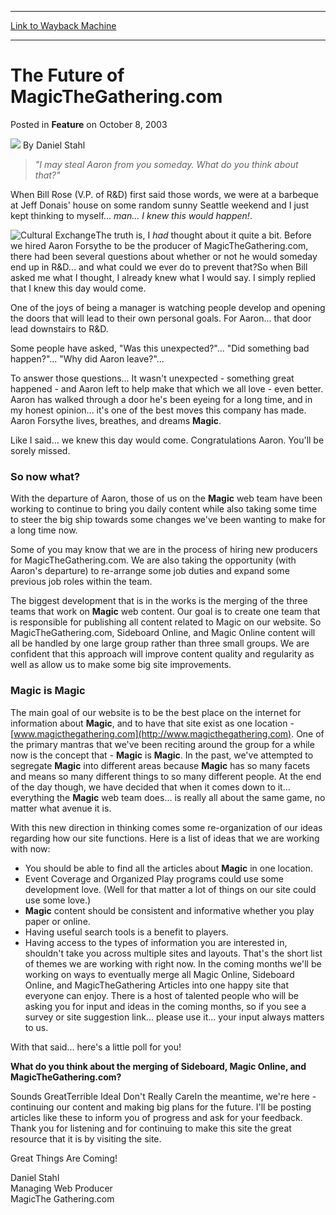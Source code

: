 
---
[Link to Wayback Machine](https://web.archive.org/web/20210429030720/https://magic.wizards.com/en/articles/archive/feature/future-magicthegatheringcom-2003-10-08)

[_metadata_:wayback_url]:- "https://magic.wizards.com/en/articles/archive/feature/future-magicthegatheringcom-2003-10-08"
[_metadata_:wayback_raw_url]:- "https://web.archive.org/web/20210429030720id_/https://magic.wizards.com/en/articles/archive/feature/future-magicthegatheringcom-2003-10-08"
[_metadata_:wayback_capture_timestamp]:- "2021-04-29 03:07:20+00:00"
[_metadata_:description]:- "`I may steal Aaron from you someday. What do you think about that?` When Bill Rose (V.P. of R&D) first said those words, we were at a barbeque at Jeff Donais' house on some random sunny Seattle weekend and I just kept thinking to myself... man... I knew this would happen!.The truth is, I had thought about it quite a bit. Before we hired Aaron Forsythe to be the producer of"
[_metadata_:generator]:- "Drupal 7 (http://drupal.org)"
---


The Future of MagicTheGathering.com
===================================



 Posted in **Feature**
 on October 8, 2003 






![](https://media.magic.wizards.com/styles/auth_small/public/generic-avatar-150_296.png)
By Daniel Stahl












> *"I may steal Aaron from you someday. What do you think about that?"* 

When Bill Rose (V.P. of R&D) first said those words, we were at a barbeque at Jeff Donais' house on some random sunny Seattle weekend and I just kept thinking to myself... *man... I knew this would happen!*.

![Cultural Exchange](http://gatherer.wizards.com/Handlers/Image.ashx?type=card&name=Cultural+Exchange)The truth is, I *had* thought about it quite a bit. Before we hired Aaron Forsythe to be the producer of MagicTheGathering.com, there had been several questions about whether or not he would someday end up in R&D... and what could we ever do to prevent that?So when Bill asked me what I thought, I already knew what I would say. I simply replied that I knew this day would come.

One of the joys of being a manager is watching people develop and opening the doors that will lead to their own personal goals. For Aaron... that door lead downstairs to R&D. 

Some people have asked, "Was this unexpected?"... "Did something bad happen?"... "Why did Aaron leave?"...

To answer those questions... It wasn't unexpected - something great happened - and Aaron left to help make that which we all love - even better. Aaron has walked through a door he's been eyeing for a long time, and in my honest opinion... it's one of the best moves this company has made. Aaron Forsythe lives, breathes, and dreams **Magic**.

Like I said... we knew this day would come. Congratulations Aaron. You'll be sorely missed.

### So now what?

With the departure of Aaron, those of us on the **Magic** web team have been working to continue to bring you daily content while also taking some time to steer the big ship towards some changes we've been wanting to make for a long time now.

Some of you may know that we are in the process of hiring new producers for MagicTheGathering.com. We are also taking the opportunity (with Aaron's departure) to re-arrange some job duties and expand some previous job roles within the team. 

The biggest development that is in the works is the merging of the three teams that work on **Magic** web content. Our goal is to create one team that is responsible for publishing all content related to Magic on our website. So MagicTheGathering.com, Sideboard Online, and Magic Online content will all be handled by one large group rather than three small groups. We are confident that this approach will improve content quality and regularity as well as allow us to make some big site improvements. 

### Magic is Magic

The main goal of our website is to be the best place on the internet for information about **Magic**, and to have that site exist as one location - [www.magicthegathering.com](http://www.magicthegathering.com). One of the primary mantras that we've been reciting around the group for a while now is the concept that - **Magic** is **Magic**. In the past, we've attempted to segregate **Magic** into different areas because **Magic** has so many facets and means so many different things to so many different people. At the end of the day though, we have decided that when it comes down to it... everything the **Magic** web team does... is really all about the same game, no matter what avenue it is.

With this new direction in thinking comes some re-organization of our ideas regarding how our site functions. Here is a list of ideas that we are working with now:

- You should be able to find all the articles about **Magic** in one location.
- Event Coverage and Organized Play programs could use some development love. (Well for that matter a lot of things on our site could use some love.)
- **Magic** content should be consistent and informative whether you play paper or online.
- Having useful search tools is a benefit to players.
- Having access to the types of information you are interested in, shouldn't take you across multiple sites and layouts.
That's the short list of themes we are working with right now. In the coming months we'll be working on ways to eventually merge all Magic Online, Sideboard Online, and MagicTheGathering Articles into one happy site that everyone can enjoy. There is a host of talented people who will be asking you for input and ideas in the coming months, so if you see a survey or site suggestion link... please use it... your input always matters to us.

With that said... here's a little poll for you!

**What do you think about the merging of Sideboard, Magic Online, and MagicTheGathering.com?**

Sounds GreatTerrible IdeaI Don't Really CareIn the meantime, we're here - continuing our content and making big plans for the future. I'll be posting articles like these to inform you of progress and ask for your feedback. Thank you for listening and for continuing to make this site the great resource that it is by visiting the site.

Great Things Are Coming!

Daniel Stahl  
 Managing Web Producer  
 MagicThe Gathering.com







